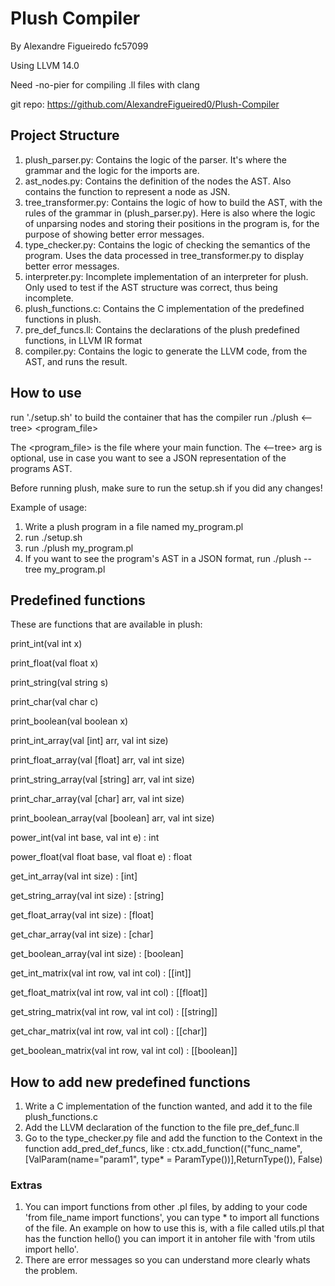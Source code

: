 # Plush Compiler

By Alexandre Figueiredo fc57099

Using LLVM 14.0

Need -no-pier for compiling .ll files with clang

git repo: https://github.com/AlexandreFigueired0/Plush-Compiler

## Project Structure

1. plush_parser.py: Contains the logic of the parser. It's where the grammar and the logic for the imports are.
2. ast_nodes.py: Contains the definition of the nodes the AST. Also contains the function to represent a node as JSN.
3. tree_transformer.py: Contains the logic of how to build the AST, with the rules of the grammar in (plush_parser.py). Here is also where the logic of unparsing nodes and storing their positions in the program is, for the purpose of showing better error messages.
4. type_checker.py: Contains the logic of checking the semantics of the program. Uses the data processed in tree_transformer.py to display better error messages.
5. interpreter.py: Incomplete implementation of an interpreter for plush. Only used to test if the AST structure was correct, thus being incomplete.
6. plush_functions.c: Contains the C implementation of the predefined functions in plush.
7. pre_def_funcs.ll: Contains the declarations of the plush predefined functions, in LLVM IR format
8. compiler.py: Contains the logic to generate the LLVM code, from the AST, and runs the result.

## How to use

run './setup.sh' to build the container that has the compiler
run ./plush <--tree> <program_file>

The <program_file> is the file where your main function.
The <--tree> arg is optional, use in case you want to see a JSON representation of the programs AST.

Before running plush, make sure to run the setup.sh if you did any changes!

Example of usage:

1. Write a plush program in a file named my_program.pl
2. run ./setup.sh
3. run ./plush my_program.pl
4. If you want to see the program's AST in a JSON format, run ./plush --tree my_program.pl

## Predefined functions

These are functions that are available in plush:

print_int(val int x)

print_float(val float x)

print_string(val string s)

print_char(val char c)

print_boolean(val boolean x)

print_int_array(val [int] arr, val int size)

print_float_array(val [float] arr, val int size)

print_string_array(val [string] arr, val int size)

print_char_array(val [char] arr, val int size)

print_boolean_array(val [boolean] arr, val int size)

power_int(val int base, val int e) : int

power_float(val float base, val float e) : float

get_int_array(val int size) : [int]

get_string_array(val int size) : [string]

get_float_array(val int size) : [float]

get_char_array(val int size) : [char]

get_boolean_array(val int size) : [boolean]

get_int_matrix(val int row, val int col) : [[int]]

get_float_matrix(val int row, val int col) : [[float]]

get_string_matrix(val int row, val int col) : [[string]]

get_char_matrix(val int row, val int col) : [[char]]

get_boolean_matrix(val int row, val int col) : [[boolean]]

## How to add new predefined functions

1. Write a C implementation of the function wanted, and add it to the file plush_functions.c
2. Add the LLVM declaration of the function to the file pre_def_func.ll
3. Go to the type_checker.py file and add the function to the Context in the function add_pred_def_funcs, like : ctx.add_function(("func_name",[ValParam(name="param1", type* = ParamType())],ReturnType()), False)

### Extras

1. You can import functions from other .pl files, by adding to your code 'from file_name import functions', you can type \* to import all functions of the file. An example on how to use this is, with a file called utils.pl that has the function hello() you can import it in antoher file with 'from utils import hello'.
2. There are error messages so you can understand more clearly whats the problem.
